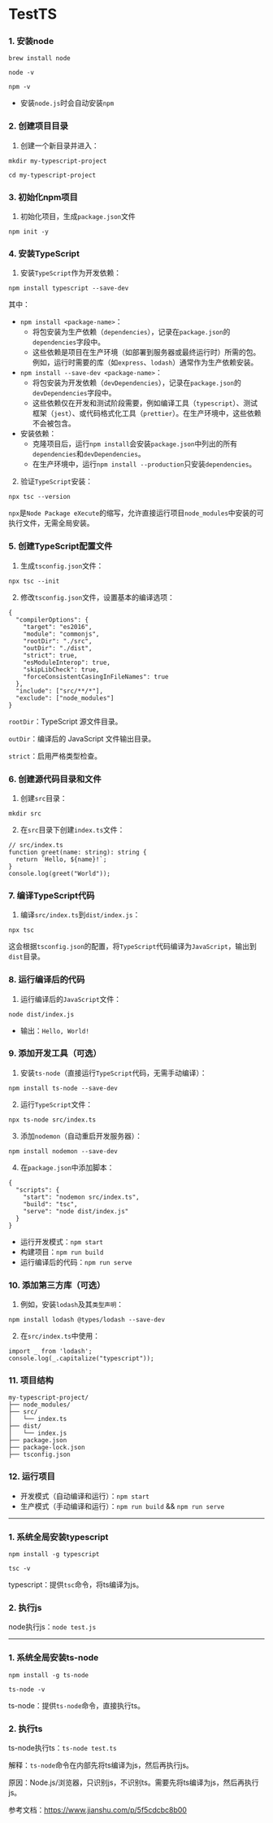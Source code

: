 # TestTS

### 1. 安装node

`brew install node`

`node -v`

`npm -v`

- 安装`node.js`时会自动安装`npm`

### 2. 创建项目目录

1. 创建一个新目录并进入：

`mkdir my-typescript-project`

`cd my-typescript-project`

### 3. 初始化npm项目

1. 初始化项目，生成`package.json`文件

`npm init -y`

### 4. 安装TypeScript

1. 安装`TypeScript`作为开发依赖：

`npm install typescript --save-dev`

其中：

- `npm install <package-name>`：
	- 将包安装为生产依赖（`dependencies`），记录在`package.json`的`dependencies`字段中。
	- 这些依赖是项目在生产环境（如部署到服务器或最终运行时）所需的包。例如，运行时需要的库（如`express`、`lodash`）通常作为生产依赖安装。
-  `npm install --save-dev <package-name>`：
	- 将包安装为开发依赖（`devDependencies`），记录在`package.json`的`devDependencies`字段中。
	- 这些依赖仅在开发和测试阶段需要，例如编译工具（`typescript`）、测试框架（`jest`）、或代码格式化工具（`prettier`）。在生产环境中，这些依赖不会被包含。
- 安装依赖：
	- 克隆项目后，运行`npm install`会安装`package.json`中列出的所有`dependencies`和`devDependencies`。
	- 在生产环境中，运行`npm install --production`只安装`dependencies`。

2. 验证`TypeScript`安装：

`npx tsc --version`

`npx`是`Node Package eXecute`的缩写，允许直接运行项目`node_modules`中安装的可执行文件，无需全局安装。

### 5. 创建TypeScript配置文件

1. 生成`tsconfig.json`文件：

`npx tsc --init`

2. 修改`tsconfig.json`文件，设置基本的编译选项：

```
{
  "compilerOptions": {
    "target": "es2016",
    "module": "commonjs",
    "rootDir": "./src",
    "outDir": "./dist",
    "strict": true,
    "esModuleInterop": true,
    "skipLibCheck": true,
    "forceConsistentCasingInFileNames": true
  },
  "include": ["src/**/*"],
  "exclude": ["node_modules"]
}
```
`rootDir`：TypeScript 源文件目录。

`outDir`：编译后的 JavaScript 文件输出目录。

`strict`：启用严格类型检查。

### 6. 创建源代码目录和文件

1. 创建`src`目录：

`mkdir src`

2. 在`src`目录下创建`index.ts`文件：

```
// src/index.ts
function greet(name: string): string {
  return `Hello, ${name}!`;
}
console.log(greet("World"));
```

### 7. 编译TypeScript代码

1. 编译`src/index.ts`到`dist/index.js`：

`npx tsc`

这会根据`tsconfig.json`的配置，将`TypeScript`代码编译为`JavaScript`，输出到`dist`目录。

### 8. 运行编译后的代码

1. 运行编译后的`JavaScript`文件：

`node dist/index.js`

- 输出：`Hello, World!`

### 9. 添加开发工具（可选）

1. 安装`ts-node`（直接运行`TypeScript`代码，无需手动编译）：

`npm install ts-node --save-dev`

2. 运行`TypeScript`文件：

`npx ts-node src/index.ts`

3. 添加`nodemon`（自动重启开发服务器）：

`npm install nodemon --save-dev`

4. 在`package.json`中添加脚本：

```
{
  "scripts": {
    "start": "nodemon src/index.ts",
    "build": "tsc",
    "serve": "node dist/index.js"
  }
}
```

- 运行开发模式：`npm start`
- 构建项目：`npm run build`
- 运行编译后的代码：`npm run serve`

### 10. 添加第三方库（可选）

1. 例如，安装`lodash`及其`类型声明`：

`npm install lodash @types/lodash --save-dev`

2. 在`src/index.ts`中使用：

```
import _ from 'lodash';
console.log(_.capitalize("typescript"));
```

### 11. 项目结构

```
my-typescript-project/
├── node_modules/
├── src/
│   └── index.ts
├── dist/
│   └── index.js
├── package.json
├── package-lock.json
├── tsconfig.json
```

### 12. 运行项目

- 开发模式（自动编译和运行）：`npm start`
- 生产模式（手动编译和运行）：`npm run build` && `npm run serve`

---

### 1. 系统全局安装typescript

`npm install -g typescript`

`tsc -v`

typescript：提供`tsc`命令，将ts编译为js。

### 2. 执行js

node执行js：`node test.js`

---

### 1. 系统全局安装ts-node

`npm install -g ts-node`

`ts-node -v`

ts-node：提供`ts-node`命令，直接执行ts。

### 2. 执行ts

ts-node执行ts：`ts-node test.ts`

解释：`ts-node`命令在内部先将ts编译为js，然后再执行js。

原因：Node.js/浏览器，只识别js，不识别ts。需要先将ts编译为js，然后再执行js。

参考文档：https://www.jianshu.com/p/5f5cdcbc8b00
